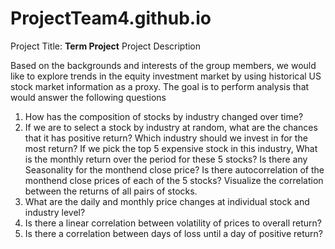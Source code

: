 # ProjectTeam4.github.io
Project Title: 
**Term Project**
Project Description

Based on the backgrounds and interests of the group members, we would like to explore trends in the equity investment market by using historical US stock market information as a proxy. The goal is to perform analysis that would answer the following questions

1. How has the composition of stocks by industry changed over time?
2. If we are to select a stock by industry at random, what are the chances that it has positive return? Which industry should we invest in for the most return? 
If we pick the top 5 expensive stock in this industry, What is the monthly return over the period for these 5 stocks? Is there any Seasonality for the monthend close price? Is there autocorrelation of the monthend close prices of each of the 5 stocks? Visualize the correlation between the returns of all pairs of stocks. 
3. What are the daily and monthly price changes at individual stock and industry level?
4. Is there a linear correlation between volatility of prices to overall return?
5. Is there a correlation between days of loss until a day of positive return?
